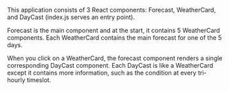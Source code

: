 This application consists of 3 React components: Forecast, WeatherCard, and DayCast (index.js serves an entry point). <br>

Forecast is the main component and at the start, it contains 5 WeatherCard components. Each WeatherCard contains the main forecast for one of the 5 days. <br>

When you click on a WeatherCard, the forecast component renders a single corresponding DayCast component. Each DayCast is like a WeatherCard except it contains more information, such as the condition at every tri-hourly timeslot.

